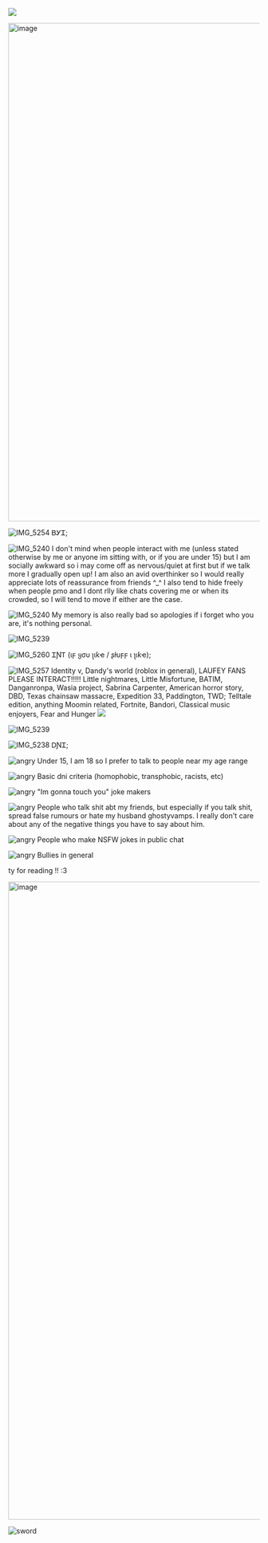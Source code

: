 ![](https://komarev.com/ghpvc/?username=noottheneut&style=plastic&color=8c0000&label=🌹)


<img width="1582" height="1000" alt="image" src="https://github.com/user-attachments/assets/c4deb609-e2c9-476e-8468-024c73febffb" />

![IMG_5254](https://github.com/user-attachments/assets/8e241b37-c1a3-4385-8fba-32eafcd50f77)
ᏴᎩᏆ;

                                                  
![IMG_5240](https://github.com/user-attachments/assets/23d601bd-47b2-4662-879e-b9712b8d3556)
I don't mind when people interact with me  (unless stated otherwise by me or anyone im sitting with, or if you are under 15) but I am socially awkward so i may come off as nervous/quiet at first but if we talk more I gradually open up! I am also an avid overthinker so I would really appreciate lots of reassurance from friends ^_^ I also tend to hide freely when people pmo and I dont rlly like chats covering me or when its crowded, so I will tend to move if either are the case. 

![IMG_5240](https://github.com/user-attachments/assets/34830ea4-ee52-462c-a2be-a6dd7b8e9ed8)
 My memory is also really bad so apologies if i forget who you are, it's nothing personal.

![IMG_5239](https://github.com/user-attachments/assets/bced5a25-aecd-4652-ac09-656880a47f2c)


![IMG_5260](https://github.com/user-attachments/assets/23c5dfff-f523-48e0-9817-cca483015c40)
 ᏆƝᎢ (ιϝ ყσυ ʅιƙҽ / ʂƚυϝϝ ι ʅιƙҽ);


![IMG_5257](https://github.com/user-attachments/assets/1f247fcb-2241-4d14-a333-767d40509e0f)
 Identity v, Dandy's world (roblox in general), LAUFEY FANS PLEASE INTERACT!!!!! Little nightmares, Little Misfortune, BATIM, Danganronpa, Wasia project, Sabrina Carpenter, American horror story, DBD, Texas chainsaw massacre, Expedition 33, Paddington, TWD; Telltale edition, anything Moomin related, Fortnite,  Bandori, Classical music enjoyers, Fear and Hunger
![](https://github.com/user-attachments/assets/2d1a9c68-acbe-40f3-8b2c-5696847a5062)

![IMG_5239](https://github.com/user-attachments/assets/bced5a25-aecd-4652-ac09-656880a47f2c)

![IMG_5238](https://github.com/user-attachments/assets/05c0f67e-37dc-4c87-8b60-f0320c74e29b)
 ᎠƝᏆ;


![angry](https://github.com/user-attachments/assets/f896f9e4-b719-4f06-a5f2-2c9480d99aad) Under 15, I am 18 so I prefer to talk to people near my age range


![angry](https://github.com/user-attachments/assets/f896f9e4-b719-4f06-a5f2-2c9480d99aad) Basic dni criteria (homophobic, transphobic, racists, etc)


![angry](https://github.com/user-attachments/assets/f896f9e4-b719-4f06-a5f2-2c9480d99aad) "Im gonna touch you" joke makers

![angry](https://github.com/user-attachments/assets/f896f9e4-b719-4f06-a5f2-2c9480d99aad) People who talk shit abt my friends, but especially if you talk shit, spread false rumours or hate my husband ghostyvamps. I really don't care about any of the negative things you have to say about him.


![angry](https://github.com/user-attachments/assets/f896f9e4-b719-4f06-a5f2-2c9480d99aad) People who make NSFW jokes in public chat


![angry](https://github.com/user-attachments/assets/f896f9e4-b719-4f06-a5f2-2c9480d99aad) Bullies in general

ty for reading !! :3 

<img width="1280" height="1280" alt="image" src="https://github.com/user-attachments/assets/0bb69fba-fc7c-4adf-aca6-00888b2444e5" />

![sword](https://github.com/user-attachments/assets/7a1d4a79-168d-4455-bebe-2e9e10ab1b1d)

